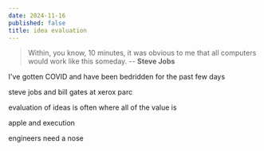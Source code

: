 ```yaml
---
date: 2024-11-16
published: false
title: idea evaluation
---
```

> Within, you know, 10 minutes, it was obvious to me that all computers would work like this someday.
> -- **Steve Jobs**

I've gotten COVID and have been bedridden for the past few days

steve jobs and bill gates at xerox parc

evaluation of ideas is often where all of the value is

apple and execution

engineers need a nose